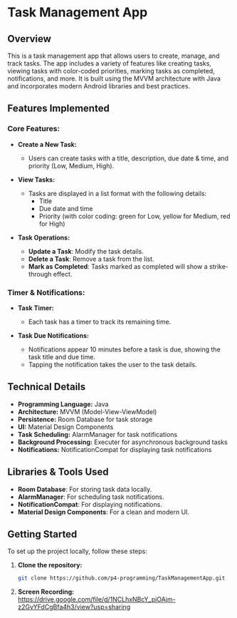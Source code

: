 # Task Management App

## Overview
This is a task management app that allows users to create, manage, and track tasks. The app includes a variety of features like creating tasks, viewing tasks with color-coded priorities, marking tasks as completed, notifications, and more. It is built using the MVVM architecture with Java and incorporates modern Android libraries and best practices.

## Features Implemented

### Core Features:
- **Create a New Task:**
  - Users can create tasks with a title, description, due date & time, and priority (Low, Medium, High).
  
- **View Tasks:**
  - Tasks are displayed in a list format with the following details:
    - Title
    - Due date and time
    - Priority (with color coding: green for Low, yellow for Medium, red for High)

- **Task Operations:**
  - **Update a Task**: Modify the task details.
  - **Delete a Task**: Remove a task from the list.
  - **Mark as Completed**: Tasks marked as completed will show a strike-through effect.

### Timer & Notifications:
- **Task Timer:** 
  - Each task has a timer to track its remaining time.

- **Task Due Notifications:**
  - Notifications appear 10 minutes before a task is due, showing the task title and due time.
  - Tapping the notification takes the user to the task details.


## Technical Details

- **Programming Language:** Java
- **Architecture:** MVVM (Model-View-ViewModel)
- **Persistence:** Room Database for task storage
- **UI:** Material Design Components
- **Task Scheduling:** AlarmManager for task notifications
- **Background Processing:** Executer for asynchronous background tasks
- **Notifications:** NotificationCompat for displaying task notifications

## Libraries & Tools Used
- **Room Database**: For storing task data locally.
- **AlarmManager**: For scheduling task notifications.
- **NotificationCompat**: For displaying notifications.
- **Material Design Components**: For a clean and modern UI.

## Getting Started

To set up the project locally, follow these steps:

1. **Clone the repository:**
   ```bash
   git clone https://github.com/p4-programming/TaskManagementApp.git

2. **Screen Recording:**
   https://drive.google.com/file/d/1NCLhxNBcY_piOAjm-z2GvYFdCgBfa4h3/view?usp=sharing

